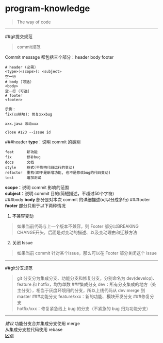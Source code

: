 # program-knowledge
> The way of code
---
##git提交规范
> commit规范

Commit message 都包括三个部分：header body footer
```
# header (必需)
<type>(<scope>): <subject>
空一行
# body (可选)
<body>
空一行 (可选)
# footer
<footer>

示例：
fix(xx模块): 修复xxxbug

xxx.java 改动xxx

close #123 --issue id
```
###header
**type**：说明 commit 的类别
```
feat      新功能
fix       修补bug
docs      文档
style     格式(不影响代码运行的变动)
refactor  重构(即不是新增功能, 也不是修改bug的代码变动)
test      增加测试
```
**scope**：说明 commit 影响的范围  
**subject**：说明 commit 目的(简短描述，不超过50个字符)  
###body
**body** 部分是对本次 commit 的详细描述(可以分成多行)
###footer
**footer** 部分只用于以下两种情况
1. 不兼容变动
> 如果当前代码与上一个版本不兼容，则 Footer 部分以BREAKING CHANGE开头，后面是对变动的描述、以及变动理由和迁移方法
2. 关闭 Issue
> 如果当前 commit 针对某个issue，那么可以在 Footer 部分关闭这个 issue 
---
##git分支规范
> git 分支分为集成分支、功能分支和修复分支，分别命名为 dev(develop)、feature 和 hotfix，均为单数
###集成分支
dev：所有分支集成的地方（处主分支），相当于灰度环境用的分支，所以上线代码从 dev merge 到 master
###功能分支
feature/xxx：新的功能、模块开发分支
###修复分支  
hotfix/xxx：修复紧急线上 bug 的分支（不紧急的 bug 归为功能分支）

---
*建议*
功能分支合并集成分支使用 merge  
从集成分支拉代码使用 rebase  
[区别](https://www.jianshu.com/p/4079284dd970)